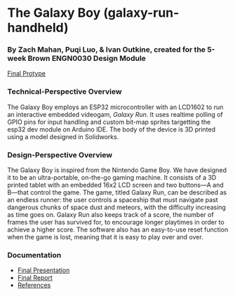 # The Galaxy Boy (galaxy-run-handheld)
### By Zach Mahan, Puqi Luo, & Ivan Outkine, created for the 5-week Brown ENGN0030 Design Module
[Final Protype](docs/images/final_prototype.png)

### Technical-Perspective Overview
   The Galaxy Boy employs an ESP32 microcontroller with an LCD1602 to run an interactive embedded videogam, *Galaxy Run*. It uses realtime polling of GPIO pins for input handling and custom bit-map sprites targetting the esp32 dev module on Arduino IDE. The body of the device is 3D printed using a model designed in Solidworks.

### Design-Perspective Overview
   The Galaxy Boy is inspired from the Nintendo Game Boy. We have designed it to be an ultra-portable, on-the-go gaming machine. It consists of a 3D printed tablet with an embedded 16x2 LCD screen and two buttons—A and B—that control the game. The game, titled Galaxy Run, can be described as an endless runner: the user controls a spaceship that must navigate past dangerous chunks of space dust and meteors, with the difficulty increasing as time goes on. Galaxy Run also keeps track of a score, the number of frames the user has survived for, to encourage longer playtimes in order to achieve a higher score. The software also has an easy-to-use reset function when the game is lost, meaning that it is easy to play over and over.

### Documentation
- [Final Presentation](docs/pdfs/Week5Presentation.pdf)
- [Final Report](/docs/pdfs/Week5Report.pdf)
- [References](/docs/references.md)
